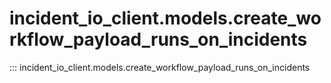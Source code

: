 # incident_io_client.models.create_workflow_payload_runs_on_incidents

::: incident_io_client.models.create_workflow_payload_runs_on_incidents
